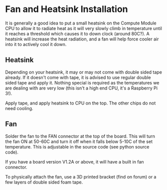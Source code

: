 # Fan and Heatsink Installation
It is generally a good idea to put a small heatsink on the Compute Module CPU to allow it to radiate heat as it will very slowly climb in temperature until it reaches a threshold which causes it to down clock (around 80C?). A heatsink will increase the heat radiation, and a fan will help force cooler air into it to actively cool it down.

## Heatsink
Depending on your heatsink, it may or may not come with double sided tape already. If it doesn't come with tape, it is advised to use regular double sided tape and apply it. Nothing special is required as the temperatures we are dealing with are very low (this isn't a high end CPU, it's a Raspberry Pi 3!).

Apply tape, and apply heatsink to CPU on the top. The other chips do not need cooling.

## Fan
Solder the fan to the FAN connector at the top of the board. This will turn the fan ON at 50-60C and turn it off when it falls below 5-10C of the set temperature. This is adjustable in the source code (see python source code).

If you have a board version V1.2A or above, it will have a built in fan connector.

To physically attach the fan, use a 3D printed bracket (find on forum) or a few layers of double sided foam tape.
